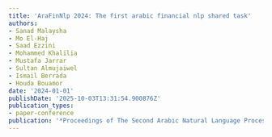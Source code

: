 ```yaml
---
title: 'AraFinNlp 2024: The first arabic financial nlp shared task'
authors:
- Sanad Malaysha
- Mo El-Haj
- Saad Ezzini
- Mohammed Khalilia
- Mustafa Jarrar
- Sultan Almujaiwel
- Ismail Berrada
- Houda Bouamor
date: '2024-01-01'
publishDate: '2025-10-03T13:31:54.900876Z'
publication_types:
- paper-conference
publication: '*Proceedings of The Second Arabic Natural Language Processing Conference*'
---
```

